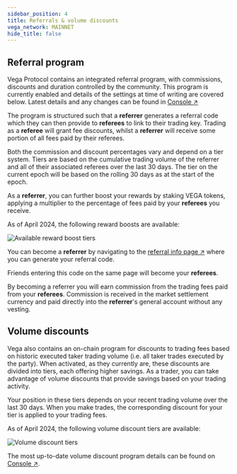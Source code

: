 ```yaml
---
sidebar_position: 4
title: Referrals & volume discounts
vega_network: MAINNET
hide_title: false
---
```


## Referral program

Vega Protocol contains an integrated referral program, with commissions, discounts and duration controlled by the community. This program is currently enabled and details of the settings at time of writing are covered below. Latest details and any changes can be found in [Console ↗](https://console.vega.xyz/#/referrals)

The program is structured such that a **referrer** generates a referral code which they can then provide to **referees** to link to their trading key. Trading as a **referee** will grant fee discounts, whilst a **referrer** will receive some portion of all fees paid by their referees.

Both the commission and discount percentages vary and depend on a tier system. Tiers are based on the cumulative trading volume of the referrer and all of their associated referees over the last 30 days. The tier on the current epoch will be based on the rolling 30 days as at the start of the epoch. 

As a **referrer**, you can further boost your rewards by staking VEGA tokens, applying a multiplier to the percentage of fees paid by your **referees** you receive.

As of April 2024, the following reward boosts are available:

![Available reward boost tiers](/img/intro/referral/tiers.png)

You can become a **referrer** by navigating to the [referral info page ↗](https://console.vega.xyz/#/referrals/create-code) where you can generate your referral code. 

Friends entering this code on the same page will become your **referees**. 

By becoming a referrer you will earn commission from the trading fees paid from your **referees**. Commission is received in the market settlement currency and paid directly into the **referrer**'s general account without any vesting. 

## Volume discounts

Vega also contains an on-chain program for discounts to trading fees based on historic executed taker trading volume (i.e. all taker trades executed by the party). When activated, as they currently are, these discounts are divided into tiers, each offering higher savings. As a trader, you can take advantage of volume discounts that provide savings based on your trading activity.

Your position in these tiers depends on your recent trading volume over the last 30 days. When you make trades, the corresponding discount for your tier is applied to your trading fees.

As of April 2024, the following volume discount tiers are available:

![Volume discount tiers](/img/intro/referral/volume-discount.png)

The most up-to-date volume discount program details can be found on [Console ↗](https://console.vega.xyz/#/fees).